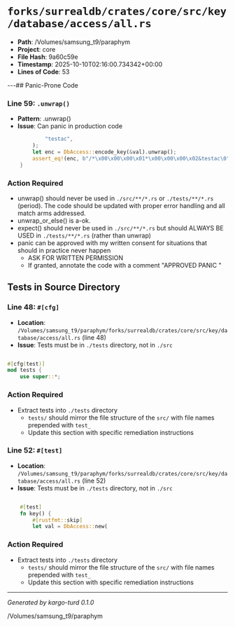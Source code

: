# `forks/surrealdb/crates/core/src/key/database/access/all.rs`

- **Path**: /Volumes/samsung_t9/paraphym
- **Project**: core
- **File Hash**: 9a60c59e  
- **Timestamp**: 2025-10-10T02:16:00.734342+00:00  
- **Lines of Code**: 53

---## Panic-Prone Code


### Line 59: `.unwrap()`

- **Pattern**: .unwrap()
- **Issue**: Can panic in production code

```rust
			"testac",
		);
		let enc = DbAccess::encode_key(&val).unwrap();
		assert_eq!(enc, b"/*\x00\x00\x00\x01*\x00\x00\x00\x02&testac\0");
	}
```

### Action Required

- unwrap() should never be used in `./src/**/*.rs` or `./tests/**/*.rs` (period). The code should be updated with proper error handling and all match arms addressed.
- unwrap_or_else() is a-ok. 
- expect() should never be used in `./src/**/*.rs` but should ALWAYS BE USED in `./tests/**/*.rs` (rather than unwrap)
- panic can be approved with my written consent for situations that should in practice never happen  
  - ASK FOR WRITTEN PERMISSION
  - If granted, annotate the code with a comment "APPROVED PANIC "

## Tests in Source Directory


### Line 48: `#[cfg]`

- **Location**: `/Volumes/samsung_t9/paraphym/forks/surrealdb/crates/core/src/key/database/access/all.rs` (line 48)
- **Issue**: Tests must be in `./tests` directory, not in `./src`

```rust

#[cfg(test)]
mod tests {
	use super::*;

```

### Action Required

- Extract tests into `./tests` directory
  - `tests/` should mirror the file structure of the `src/` with file names prepended with `test_`
  - Update this section with specific remediation instructions
  


### Line 52: `#[test]`

- **Location**: `/Volumes/samsung_t9/paraphym/forks/surrealdb/crates/core/src/key/database/access/all.rs` (line 52)
- **Issue**: Tests must be in `./tests` directory, not in `./src`

```rust

	#[test]
	fn key() {
		#[rustfmt::skip]
		let val = DbAccess::new(
```

### Action Required

- Extract tests into `./tests` directory
  - `tests/` should mirror the file structure of the `src/` with file names prepended with `test_`
  - Update this section with specific remediation instructions
  

---

*Generated by kargo-turd 0.1.0*

/Volumes/samsung_t9/paraphym